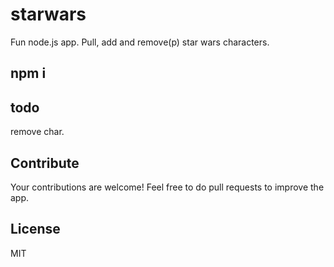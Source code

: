 # starwars
Fun node.js app. Pull, add and remove(p) star wars characters.

## npm i

## todo
remove char.

## Contribute
Your contributions are welcome! Feel free to do pull requests to improve the app.

## License
MIT

